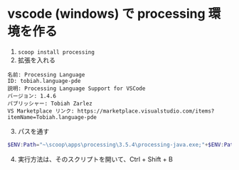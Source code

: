# vscode (windows) で processing 環境を作る

1. `scoop install processing`
2. 拡張を入れる

```
名前: Processing Language
ID: tobiah.language-pde
説明: Processing Language Support for VSCode
バージョン: 1.4.6
パブリッシャー: Tobiah Zarlez
VS Marketplace リンク: https://marketplace.visualstudio.com/items?itemName=Tobiah.language-pde
```

3. パスを通す

```powershell
$ENV:Path="~\scoop\apps\processing\3.5.4\processing-java.exe;"+$ENV:Path
```

4. 実行方法は、そのスクリプトを開いて、Ctrl + Shift + B

